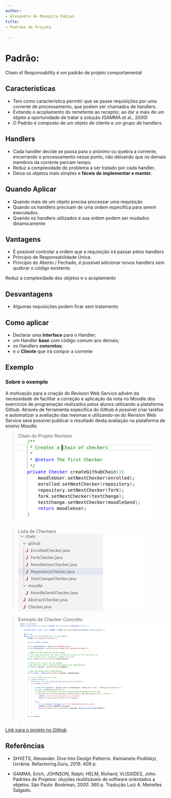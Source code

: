 ```yaml
---
author:
- Alexandre de Mesquita Fabian
title:
- Padrões de Projeto

---
```


# Padrão:

Chain of Responsability é um padrão de projeto comportamental

## Características

- Tem como caracteristica permitir  que se passe requisições por uma corrente de processamento, que podem ser chamados de handlers.
- Evitando o acoplamento do remetente ao receptor, ao dar a mais de um objeto a oportunidade de tratar a solução (GAMMA et al., 2000)
- O Padrão é composto de um objeto de cliente e um grupo de handlers.  

## Handlers

- Cada handler decide se passa para o próximo ou quebra a
corrente, encerrando o processamento nesse ponto, não deixando que os demais membros da corrente percam tempo.
- Reduz a complexidade do problema a ser tratado por cada
handler.
- Deixa os objetos mais simples e **fáceis de implementar e
manter.**

## Quando Aplicar

- Quando mais de um objeto precisa processar uma requisição
- Quando os handlers precisam de uma ordem especifica para serem executados.
- Quando os handlers utilizados e sua ordem podem ser mudados dinamicamente 

## Vantagens

- É possivel controlar a ordem que a requisição irá passar pelos handlers
- Principio de Responsabilidade Única. 
- Principio do Aberto / Fechado, é possível adicionar novos handlers sem quebrar o código existente.

Reduz a complexidade dos objetos e o acoplamento


## Desvantagens

- Algumas requisições podem ficar sem tratamento

## Como aplicar

- Declarar uma **interface** para o Handler;
- um Handler **base** com código comum aos demais;
- os Handlers **concretos**; 
- e o **Cliente** que irá compor a corrente

## Exemplo
### Sobre o exemplo
A motivação para a criação do Revision Web Service advém da necessidade de facilitar a correção e aplicação da nota no Moodle dos exercícios de programação realizados pelos alunos utilizando a plataforma Github. Através de ferramenta específica do Github é possível criar tarefas e automatizar a avaliação das mesmas e utilizando-se do Revision Web Service será possível publicar o resultado desta avaliação na plataforma de ensino Moodle.

>Chain do Projeto Revision  
>![Chain do Projeto Revision](chain.png)

>Lista de Checkers  
>![Lista de Checkers](listaCheckers.png)



>Exemplo de Checker Concreto  
![Exemplo de Checker Concreto](checkerConcreto.png)

[Link para o projeto no Github](https://github.com/orion-services/revision)

## Referências

- SHVETS, Alexander. Dive Into Design Patterns. Kamianets-Podilskyi, Ucrânia. Refactoring.Guru, 2019. 409 p.

- GAMMA, Erich; JOHNSON, Ralph; HELM, Richard; VLISSIDES, John. Padrões de Projetos: oluções reutilizáveis de software orientados a objetos. São Paulo: Bookman, 2000. 360 p. Tradução Luiz A. Meirelles Salgado.
